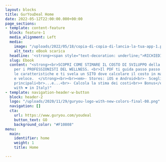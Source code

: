 ```yaml
---
layout: blocks
title: GurYouDeal Home
date: 2022-05-12T22:00:00.000+00:00
page_sections:
- template: content-feature
  block: feature-1
  media_alignment: Left
  media:
    image: "/uploads/2022/05/18/copia-di-copia-di-lancia-la-tua-app-1.png"
    alt_text: eBook scarica
  headline: '<strong><span style="text-decoration: underline;">RICHIEDILO ORA:<br></span></strong>'
  slug: Ebook
  content: "<strong><br>SCOPRI COME STIMARE IL COSTO DI SVILUPPO della tua App Mobile
    per i PROFESSIONISTI DEL WELLNESS. <br>Il PDF ti guida passo passo a sceglierne
    le caratteristiche e ti svela un SITO dove calcolare il costo in maniera semplice
    e veloce.  </strong><br><br><em>- Stores: iOS e Android<br>- Scegli le caratteristiche
    principali<br>...e...<br>- Calcola la stima dei costi<br>+ Bonus</em><br><br>(Made
    with ❤︎ in Italy)"
- template: navigation-header-w-button
  block: header-2
  logo: "/uploads/2020/11/29/guryou-logo-with-new-colors-final-08.png"
  navigation: []
  cta:
    url: https://www.guryou.com/youdeal
    button_text: GO
    background_color: "#F10808"
menu:
  main:
    identifier: home
    weight: 1
    title: Home

---
```


